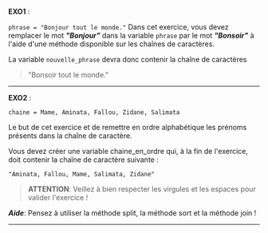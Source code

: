 **EXO1** :

`phrase = "Bonjour tout le monde."`
Dans cet exercice, vous devez remplacer le mot ***"Bonjour"*** dans la variable `phrase` par le mot ***"Bonsoir"*** à l'aide d'une méthode disponible sur les chaînes de caractères.

La variable `nouvelle_phrase` devra donc contenir la chaîne de caractères 
>"Bonsoir tout le monde."


<hr>


**EXO2** :

`chaine = Mame, Aminata, Fallou, Zidane, Salimata`

Le but de cet exercice et de remettre en ordre alphabétique les prénoms présents dans la chaîne de caractère.

Vous devez créer une variable chaine_en_ordre qui, à la fin de l'exercice, doit contenir la chaîne de caractère suivante :

`"Aminata, Fallou, Mame, Salimata, Zidane"`

>**ATTENTION**: Veillez à bien respecter les virgules et les espaces pour valider l'exercice !

***Aide***: Pensez à utiliser la méthode split, la méthode sort et la méthode join !

<hr>

